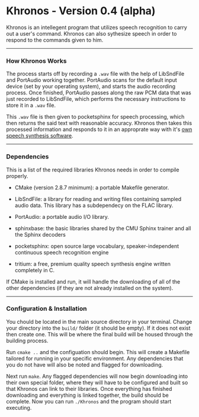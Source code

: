 # Khronos - Version 0.4 (alpha)

Khronos is an intellegent program that utilizes speech recognition to carry out a user's command.  Khronos can also sythesize speech in order to respond to the commands given to him.

---

### How Khronos Works 

The process starts off by recording a `.wav` file with the help of LibSndFile and PortAudio working together.  PortAudio scans for the default input device (set by your operating system), and starts the audio recording process.  Once finished, PortAudio passes along the raw PCM data that was just recorded to LibSndFile, which performs the necessary instructions to store it in a `.wav` file.  

This `.wav` file is then given to pocketsphinx for speech processing, which then returns the said text with reasonable accuracy. Khronos then takes this processed information and responds to it in an approprate way with it's [own speech synthesis software](https://syb0rg.github.io/tritium.io/).

---

### Dependencies

This is a list of the required libraries Khronos needs in order to compile properly.

 - CMake (version 2.8.7 minimum): a portable Makefile generator.
 
 - LibSndFile: a library for reading and writing files containing sampled audio data.  This library has a subdependecy on the FLAC library.
 
 - PortAudio: a portable audio I/O library.

 - sphinxbase: the basic libraries shared by the CMU Sphinx trainer and all the Sphinx decoders

 - pocketsphinx: open source large vocabulary, speaker-independent continuous speech recognition engine

 - tritium: a free, premium quality speech synthesis engine written completely in C.
 
 If CMake is installed and run, it will handle the downloading of all of the other dependencies (if they are not already installed on the system).

---

### Configuration & Installation

You chould be located in the main source directory in your terminal.  Change your directory into the `build/` folder (it should be empty). If it does not exist then create one. This will be where the final build will be housed through the building process.

Run `cmake ..` and the configuation should begin.  This will create a Makefile tailored for running in your specific environment.  Any dependencies that you do not have will also be noted and flagged for downloading.

Next run `make`.  Any flagged dependencies will now begin downloading into their own special folder, where they will have to be configured and built so that Khronos can link to their libraries.  Once everything has finished downloading and everything is linked together, the build should be complete.  Now you can run `./Khronos` and the program should start executing.